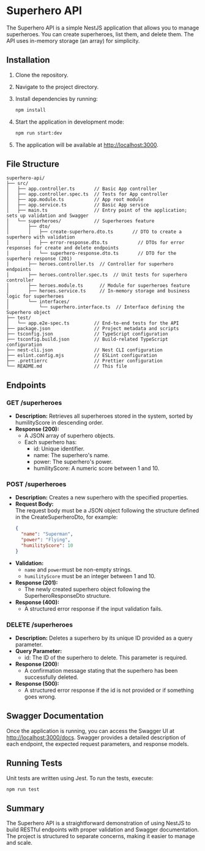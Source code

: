 # Superhero API

The Superhero API is a simple NestJS application that allows you to manage superheroes. You can create superheroes, list them, and delete them. The API uses in-memory storage (an array) for simplicity.

## Installation

1. Clone the repository.
2. Navigate to the project directory.
3. Install dependencies by running:

   ```bash
   npm install
   ```

4. Start the application in development mode:

   ```bash
   npm run start:dev
   ```

5. The application will be available at [http://localhost:3000](http://localhost:3000).

## File Structure

```
superhero-api/
├── src/
│   ├── app.controller.ts       // Basic App controller
│   ├── app.controller.spec.ts  // Tests for App controller
│   ├── app.module.ts           // App root module
│   ├── app.service.ts          // Basic App service
│   ├── main.ts                 // Entry point of the application; sets up validation and Swagger
│   └── superheroes/            // Superheroes feature
│       ├── dto/
│       │   ├── create-superhero.dto.ts       // DTO to create a superhero with validation
│       │   ├── error-response.dto.ts           // DTOs for error responses for create and delete endpoints
│       │   └── superhero-response.dto.ts       // DTO for the superhero response (201)
│       ├── heroes.controller.ts  // Controller for superhero endpoints
│       ├── heroes.controller.spec.ts  // Unit tests for superhero controller
│       ├── heroes.module.ts      // Module for superheroes feature
│       ├── heroes.service.ts     // In-memory storage and business logic for superheroes
│       └── interfaces/
│           └── superhero.interface.ts  // Interface defining the Superhero object
├── test/
│   └── app.e2e-spec.ts         // End-to-end tests for the API
├── package.json                // Project metadata and scripts
├── tsconfig.json               // TypeScript configuration
├── tsconfig.build.json         // Build-related TypeScript configuration
├── nest-cli.json               // Nest CLI configuration
├── eslint.config.mjs           // ESLint configuration
├── .prettierrc                 // Prettier configuration
└── README.md                   // This file
```

## Endpoints

### GET /superheroes

- **Description:** Retrieves all superheroes stored in the system, sorted by 
humilityScore
in descending order.
- **Response (200):**
  - A JSON array of superhero objects.
  - Each superhero has:
    - id: Unique identifier.
    - name: The superhero's name.
    - power: The superhero's power.
    - humilityScore: A numeric score between 1 and 10.

### POST /superheroes

- **Description:** Creates a new superhero with the specified properties.
- **Request Body:**  
  The request body must be a JSON object following the structure defined in the CreateSuperheroDto, for example:
  ```json
  {
    "name": "Superman",
    "power": "Flying",
    "humilityScore": 10
  }
  ```
- **Validation:**
  - `name` and `power`must be non-empty strings.
  - `humilityScore` must be an integer between 1 and 10.
- **Response (201):**
  - The newly created superhero object following the 
SuperheroResponseDto
structure.
- **Response (400):**
  - A structured error response if the input validation fails.

### DELETE /superheroes

- **Description:** Deletes a superhero by its unique ID provided as a query parameter.
- **Query Parameter:**
  - id: The ID of the superhero to delete. This parameter is required.
- **Response (200):**
  - A confirmation message stating that the superhero has been successfully deleted.
- **Response (500):**
  - A structured error response if the id is not provided or if something goes wrong.

## Swagger Documentation

Once the application is running, you can access the Swagger UI at [http://localhost:3000/docs](http://localhost:3000/docs). Swagger provides a detailed description of each endpoint, the expected request parameters, and response models.

## Running Tests

Unit tests are written using Jest. To run the tests, execute:

```bash
npm run test
```


## Summary

The Superhero API is a straightforward demonstration of using NestJS to build RESTful endpoints with proper validation and Swagger documentation. The project is structured to separate concerns, making it easier to manage and scale.